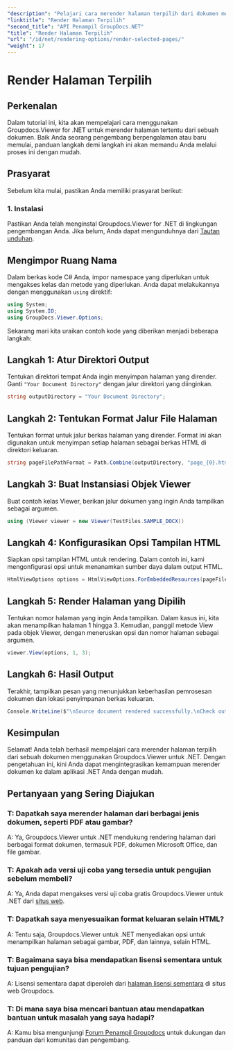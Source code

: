 ```yaml
---
"description": "Pelajari cara merender halaman terpilih dari dokumen menggunakan Groupdocs.Viewer untuk .NET. Tutorial langkah demi langkah dengan contoh kode disertakan."
"linktitle": "Render Halaman Terpilih"
"second_title": "API Penampil GroupDocs.NET"
"title": "Render Halaman Terpilih"
"url": "/id/net/rendering-options/render-selected-pages/"
"weight": 17
---
```


# Render Halaman Terpilih

## Perkenalan

Dalam tutorial ini, kita akan mempelajari cara menggunakan Groupdocs.Viewer for .NET untuk merender halaman tertentu dari sebuah dokumen. Baik Anda seorang pengembang berpengalaman atau baru memulai, panduan langkah demi langkah ini akan memandu Anda melalui proses ini dengan mudah.

## Prasyarat

Sebelum kita mulai, pastikan Anda memiliki prasyarat berikut:

### 1. Instalasi

Pastikan Anda telah menginstal Groupdocs.Viewer for .NET di lingkungan pengembangan Anda. Jika belum, Anda dapat mengunduhnya dari [Tautan unduhan](https://releases.groupdocs.com/viewer/net/).

## Mengimpor Ruang Nama

Dalam berkas kode C# Anda, impor namespace yang diperlukan untuk mengakses kelas dan metode yang diperlukan. Anda dapat melakukannya dengan menggunakan `using` direktif:

```csharp
using System;
using System.IO;
using GroupDocs.Viewer.Options;
```

Sekarang mari kita uraikan contoh kode yang diberikan menjadi beberapa langkah:

## Langkah 1: Atur Direktori Output

Tentukan direktori tempat Anda ingin menyimpan halaman yang dirender. Ganti `"Your Document Directory"` dengan jalur direktori yang diinginkan.

```csharp
string outputDirectory = "Your Document Directory";
```

## Langkah 2: Tentukan Format Jalur File Halaman

Tentukan format untuk jalur berkas halaman yang dirender. Format ini akan digunakan untuk menyimpan setiap halaman sebagai berkas HTML di direktori keluaran.

```csharp
string pageFilePathFormat = Path.Combine(outputDirectory, "page_{0}.html");
```

## Langkah 3: Buat Instansiasi Objek Viewer

Buat contoh kelas Viewer, berikan jalur dokumen yang ingin Anda tampilkan sebagai argumen.

```csharp
using (Viewer viewer = new Viewer(TestFiles.SAMPLE_DOCX))
```

## Langkah 4: Konfigurasikan Opsi Tampilan HTML

Siapkan opsi tampilan HTML untuk rendering. Dalam contoh ini, kami mengonfigurasi opsi untuk menanamkan sumber daya dalam output HTML.

```csharp
HtmlViewOptions options = HtmlViewOptions.ForEmbeddedResources(pageFilePathFormat);
```

## Langkah 5: Render Halaman yang Dipilih

Tentukan nomor halaman yang ingin Anda tampilkan. Dalam kasus ini, kita akan menampilkan halaman 1 hingga 3. Kemudian, panggil metode View pada objek Viewer, dengan meneruskan opsi dan nomor halaman sebagai argumen.

```csharp
viewer.View(options, 1, 3);
```

## Langkah 6: Hasil Output

Terakhir, tampilkan pesan yang menunjukkan keberhasilan pemrosesan dokumen dan lokasi penyimpanan berkas keluaran.

```csharp
Console.WriteLine($"\nSource document rendered successfully.\nCheck output in {outputDirectory}.");
```

## Kesimpulan

Selamat! Anda telah berhasil mempelajari cara merender halaman terpilih dari sebuah dokumen menggunakan Groupdocs.Viewer untuk .NET. Dengan pengetahuan ini, kini Anda dapat mengintegrasikan kemampuan merender dokumen ke dalam aplikasi .NET Anda dengan mudah.

## Pertanyaan yang Sering Diajukan

### T: Dapatkah saya merender halaman dari berbagai jenis dokumen, seperti PDF atau gambar?

A: Ya, Groupdocs.Viewer untuk .NET mendukung rendering halaman dari berbagai format dokumen, termasuk PDF, dokumen Microsoft Office, dan file gambar.

### T: Apakah ada versi uji coba yang tersedia untuk pengujian sebelum membeli?

A: Ya, Anda dapat mengakses versi uji coba gratis Groupdocs.Viewer untuk .NET dari [situs web](https://releases.groupdocs.com/).

### T: Dapatkah saya menyesuaikan format keluaran selain HTML?

A: Tentu saja, Groupdocs.Viewer untuk .NET menyediakan opsi untuk menampilkan halaman sebagai gambar, PDF, dan lainnya, selain HTML.

### T: Bagaimana saya bisa mendapatkan lisensi sementara untuk tujuan pengujian?

A: Lisensi sementara dapat diperoleh dari [halaman lisensi sementara](https://purchase.groupdocs.com/temporary-license/) di situs web Groupdocs.

### T: Di mana saya bisa mencari bantuan atau mendapatkan bantuan untuk masalah yang saya hadapi?

A: Kamu bisa mengunjungi [Forum Penampil Groupdocs](https://forum.groupdocs.com/c/viewer/9) untuk dukungan dan panduan dari komunitas dan pengembang.